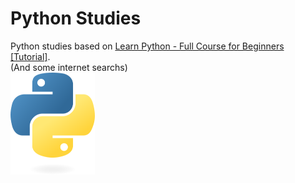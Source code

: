 # Python Studies

Python studies based on [Learn Python - Full Course for Beginners [Tutorial]](https://yewtu.be/watch?v=rfscVS0vtbw).  
(And some internet searchs)  
![Python Two Snakes](assets/python-logo-only.png)
